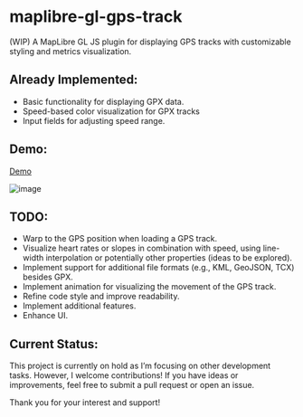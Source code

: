 # maplibre-gl-gps-track

(WIP) A MapLibre GL JS plugin for displaying GPS tracks with customizable styling and metrics visualization.

## Already Implemented:
- Basic functionality for displaying GPX data.
- Speed-based color visualization for GPX tracks
- Input fields for adjusting speed range.

## Demo:
[Demo](https://tjmsy.github.io/maplibre-gl-gps-track/)

![image](https://github.com/user-attachments/assets/19506a47-dce1-4126-ba00-3a2841b651b4)

## TODO:
- Warp to the GPS position when loading a GPS track.
- Visualize heart rates or slopes in combination with speed, using line-width interpolation or potentially other properties  (ideas to be explored).
- Implement support for additional file formats (e.g., KML, GeoJSON, TCX) besides GPX.
- Implement animation for visualizing the movement of the GPS track.
- Refine code style and improve readability.
- Implement additional features.
- Enhance UI.

## Current Status:
This project is currently on hold as I’m focusing on other development tasks. However, I welcome contributions! If you have ideas or improvements, feel free to submit a pull request or open an issue. 

Thank you for your interest and support!
